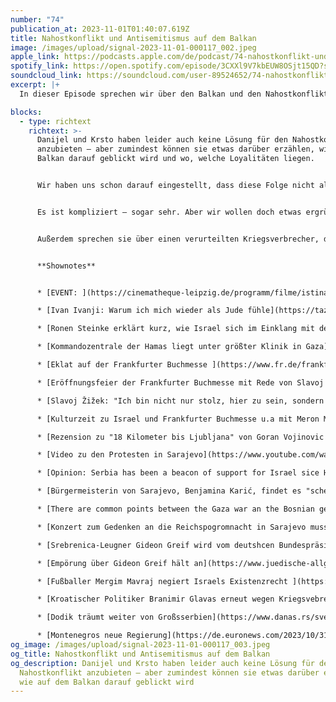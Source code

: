 ```yaml
---
number: "74"
publication_at: 2023-11-01T01:40:07.619Z
title: Nahostkonflikt und Antisemitismus auf dem Balkan
image: /images/upload/signal-2023-11-01-000117_002.jpeg
apple_link: https://podcasts.apple.com/de/podcast/74-nahostkonflikt-und-antisemitismus-auf-dem-balkan/id1170436903?i=1000633295535
spotify_link: https://open.spotify.com/episode/3CXXl9V7kbEUW8OSjt15QD?si=c67743984afb4334
soundcloud_link: https://soundcloud.com/user-89524652/74-nahostkonflikt-und-antisemitismus-auf-dem-balkan
excerpt: |+
  In dieser Episode sprechen wir über den Balkan und den Nahostkonflikt.

blocks:
  - type: richtext
    richtext: >-
      Danijel und Krsto haben leider auch keine Lösung für den Nahostkonflikt
      anzubieten – aber zumindest können sie etwas darüber erzählen, wie auf dem
      Balkan darauf geblickt wird und wo, welche Loyalitäten liegen.


      Wir haben uns schon darauf eingestellt, dass diese Folge nicht allen von euch gefallen wird. Die postjugoslawische Linke steht traditionell auf der Seite der Palästinenser:innen und sowohl Krsto als auch Danijel sind der Meinung, dass sie das nicht immer aus den reflektiertesten Gründen tun. Andererseits gibt es auch viele Rechte in der Region, die Israel vor allem dann super finden, wenn sie aus dieser Perspektive gegen Muslime hetzen können – aber sonst gerne Verbrechen an Jüdinnen und Juden durch ihre eigenen Landsleute relativieren.


      Es ist kompliziert – sogar sehr. Aber wir wollen doch etwas ergründen, warum zum Beispiel eine der größten Demonstrationen in Sarajevo zu einem Thema stattfand, auf das die Menschen in der Stadt wahrscheinlich eher wenig Einfluss haben – und wie es da auch zu teils unappetitlichen Szenen kam.


      Außerdem sprechen sie über einen verurteilten Kriegsverbrecher, die neuen Regierung in Montenegro, alte Träume von Großserbien und warum man nicht Slavoj Žižek einladen sollte, wenn man sich dann wundert, dass er spricht wie Slavoj Žižek.


      **Shownotes**


      * [EVENT: ](https://cinematheque-leipzig.de/programm/filme/istina-neues-vom-ballaballa-balkan/)Krsto und Danijel mit der Filmemacherin Tamara Denić am 10.11 in Leipzig, Cinematheque ab 19.30 Uhr 

      * [Ivan Ivanji: Warum ich mich wieder als Jude fühle](https://taz.de/Folgen-der-Hamas-Barbarei/!5963295/) (taz)

      * [Ronen Steinke erklärt kurz, wie Israel sich im Einklang mit dem Völkerrecht verteidigen kann](https://www.instagram.com/reel/Cy20zleswV1/) (Video)

      * [Kommandozentrale der Hamas liegt unter größter Klinik in Gaza](https://www.rnd.de/politik/israel-hamas-kommandozentrale-unter-groesster-klinik-in-gaza-LRMC6GRIRVOG3H2RFH4Q6WUY4Y.html) (RND)

      * [Eklat auf der Frankfurter Buchmesse ](https://www.fr.de/frankfurt/palaestinenser-frankfurter-buchmesse-slavoj-zizek-streitet-fuer-rechte-der-92583878.html)(Frankfurter Rundschau) 

      * [Eröffnungsfeier der Frankfurter Buchmesse mit Rede von Slavoj Žižek](https://www.youtube.com/watch?v=FlzJj0K_AWI) (ab 1.35.00 auf Youtube)

      * [Slavoj Žižek: "Ich bin nicht nur stolz, hier zu sein, sondern schäme mich auch."](https://www.fr.de/kultur/gesellschaft/eroeffnung-buchmesse-slavoj-zizek-ich-bin-nicht-nur-stolz-hier-zu-sein-sondern-schaeme-mich-auch-92585389.html) ( Žižeks Text in der Frankfurter Rundschau)

      * [Kulturzeit zu Israel und Frankfurter Buchmesse u.a mit Meron Mendel ](https://www.3sat.de/kultur/kulturzeit/zizek-israel-und-die-buchmesse-sendung-vom-18-10-2023-100.html)(3 Sat)

      * [Rezension zu "18 Kilometer bis Ljubljana" von Goran Vojinovic ](https://www.fr.de/kultur/literatur/18-kilometer-bis-ljubljana-von-goran-vojnovic-tschefuri-und-janezi-92490202.html)(Fraknfurter Rundschau) 

      * [Video zu den Protesten in Sarajevo](https://www.youtube.com/watch?v=aRvFkrO2HJA) (6 Min Youtube)

      * [Opinion: Serbia has been a beacon of support for Israel sice Hamas Attacks](https://www.jpost.com/opinion/article-769826) (Jerusalem Post) 

      * [Bürgermeisterin von Sarajevo, Benjamina Karić, findet es "scheinheilig" den Massenmord an Jüdinnen und Juden am 7 Oktober zu verurteilen](https://n1info.ba/vijesti/karic-licemjerno-je-osuditi-samo-napad-hamasa-na-izrael-a-na-osuditi-sve-sto-se-desavalo-prije-toga/) - ohne auf Kontext hinzuweisen (N1) 

      * [There are common points between the Gaza war an the Bosnian genocide](https://www.aljazeera.com/opinions/2023/10/20/there-are-common-points-between-the-gaza-war-and-the-bosnian-genocide) (Al Jazeera)

      * [Konzert zum Gedenken an die Reichspogromnacht in Sarajevo musste aus Sicherheitsgründen abgesagt werden](https://sarajevotimes.com/anniversary-of-the-persecution-of-jews-will-not-be-marked-in-sarajevo/) (Sarajevo Times) 

      * [Srebrenica-Leugner Gideon Greif wird vom deutshcen Bundespräsidenten ausgezeichnet ](https://www.derstandard.de/story/2000130823494/srebrenica-leugner-gideon-greif-wird-von-deutschem-bundespraesident-ausgezeichnet)(Standard)

      * [Empörung über Gideon Greif hält an](https://www.juedische-allgemeine.de/juedische-welt/empoerung-ueber-gideon-greif-haelt-trotz-klarstellung-an/) (Jüdische Allgemeine) 

      * [Fußballer Mergim Mavraj negiert Israels Existenzrecht ](https://twitter.com/RubenGerczi/status/1283836525529243656)(Ruben Gerczikow auf Twitter) 

      * [Kroatischer Politiker Branimir Glavas erneut wegen Kriegsvebrechen verurteilt](https://www.derstandard.de/story/3000000192928/kroatischer-politiker-glava353-erneut-wegen-kriegsverbrechen-verurteilt) (Standard)

      * [Dodik träumt weiter von Großsserbien](https://www.danas.rs/svet/region/dodik-hocemo-jedinstvenu-drzavu-u-kojoj-ce-biti-i-crna-gora/) (Danas)

      * [Montenegros neue Regierung](https://de.euronews.com/2023/10/31/montenegros-neue-regierung-milojko-spajic-strebt-die-eu-mitgliedschaft-an) (Euronews)
og_image: /images/upload/signal-2023-11-01-000117_003.jpeg
og_title: Nahostkonflikt und Antisemitismus auf dem Balkan
og_description: Danijel und Krsto haben leider auch keine Lösung für den
  Nahostkonflikt anzubieten – aber zumindest können sie etwas darüber erzählen,
  wie auf dem Balkan darauf geblickt wird
---
```

